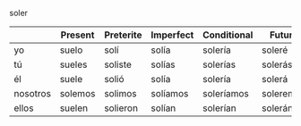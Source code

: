 

soler

| | Present | Preterite | Imperfect | Conditional | Future |
|-|-|-|-|-|-|
yo | suelo | solí | solía | solería | soleré |
tú | sueles | soliste | solías | solerías | solerás |
él | suele | solió | solía | solería | solerá |
nosotros | solemos | solimos | solíamos | soleríamos | soleremos |
ellos |	suelen | solieron | solían | solerían | solerán |
